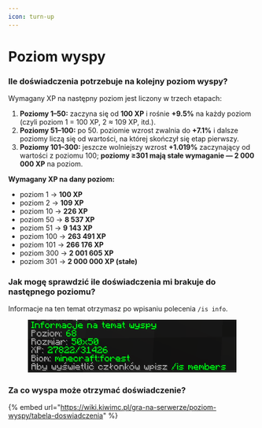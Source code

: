 ```yaml
---
icon: turn-up
---
```


# Poziom wyspy

### Ile doświadczenia potrzebuje na kolejny poziom wyspy?

Wymagany XP na następny poziom jest liczony w trzech etapach:

1. **Poziomy 1–50:** zaczyna się od **100 XP** i rośnie **+9.5%** na każdy poziom (czyli poziom 1 = 100 XP, 2 ≈ 109 XP, itd.).
2. **Poziomy 51–100:** po 50. poziomie wzrost zwalnia do **+7.1%** i dalsze poziomy liczą się od wartości, na której skończył się etap pierwszy.
3. **Poziomy 101–300:** jeszcze wolniejszy wzrost **+1.019%** zaczynający od wartości z poziomu 100; **poziomy ≥301 mają stałe wymaganie — 2 000 000 XP** na poziom.

**Wymagany XP na dany poziom:**

* poziom 1 → **100 XP**
* poziom 2 → **109 XP**
* poziom 10 → **226 XP**
* poziom 50 → **8 537 XP**
* poziom 51 → **9 143 XP**
* poziom 100 → **263 491 XP**
* poziom 101 → **266 176 XP**
* poziom 300 → **2 001 605 XP**
* poziom 301 → **2 000 000 XP (stałe)**

### Jak mogę sprawdzić ile doświadczenia mi brakuje do następnego poziomu?

Informacje na ten temat otrzymasz po wpisaniu polecenia `/is info`.

<figure><img src="../../.gitbook/assets/image.png" alt=""><figcaption></figcaption></figure>

### Za co wyspa może otrzymać doświadczenie?

{% embed url="https://wiki.kiwimc.pl/gra-na-serwerze/poziom-wyspy/tabela-doswiadczenia" %}

